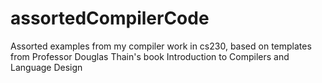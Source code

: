 # assortedCompilerCode
Assorted examples from my compiler work in cs230, based on templates from Professor Douglas Thain's book Introduction to Compilers and Language Design
